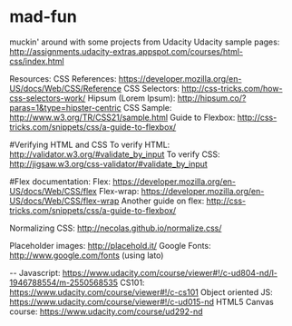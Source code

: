 mad-fun
=======

muckin' around with some projects from Udacity
Udacity sample pages: http://assignments.udacity-extras.appspot.com/courses/html-css/index.html

Resources:
CSS References: https://developer.mozilla.org/en-US/docs/Web/CSS/Reference
CSS Selectors: http://css-tricks.com/how-css-selectors-work/
Hipsum (Lorem Ipsum): http://hipsum.co/?paras=1&type=hipster-centric
CSS Sample: http://www.w3.org/TR/CSS21/sample.html
Guide to Flexbox: http://css-tricks.com/snippets/css/a-guide-to-flexbox/

#Verifying HTML and CSS
To verify HTML: http://validator.w3.org/#validate_by_input
To verify CSS: http://jigsaw.w3.org/css-validator/#validate_by_input

#Flex documentation:
Flex: https://developer.mozilla.org/en-US/docs/Web/CSS/flex
Flex-wrap: https://developer.mozilla.org/en-US/docs/Web/CSS/flex-wrap
Another guide on flex: http://css-tricks.com/snippets/css/a-guide-to-flexbox/

Normalizing CSS: http://necolas.github.io/normalize.css/

Placeholder images: http://placehold.it/
Google Fonts: http://www.google.com/fonts
(using lato)


--
Javascript: https://www.udacity.com/course/viewer#!/c-ud804-nd/l-1946788554/m-2550568535
CS101: https://www.udacity.com/course/viewer#!/c-cs101
Object oriented JS: https://www.udacity.com/course/viewer#!/c-ud015-nd
HTML5 Canvas course: https://www.udacity.com/course/ud292-nd
